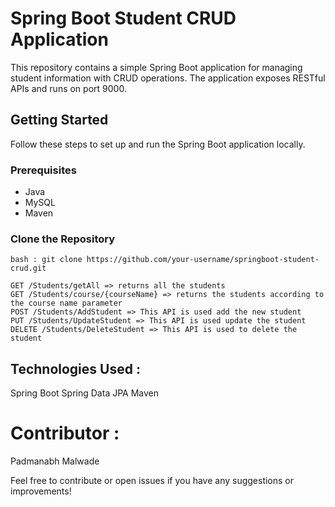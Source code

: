 # Spring Boot Student CRUD Application

This repository contains a simple Spring Boot application for managing student information with CRUD operations. The application exposes RESTful APIs and runs on port 9000.

## Getting Started

Follow these steps to set up and run the Spring Boot application locally.

### Prerequisites

- Java
- MySQL
- Maven

### Clone the Repository

```
bash : git clone https://github.com/your-username/springboot-student-crud.git

GET /Students/getAll => returns all the students
GET /Students/course/{courseName} => returns the students according to the course name parameter
POST /Students/AddStudent => This API is used add the new student
PUT /Students/UpdateStudent => This API is used update the student
DELETE /Students/DeleteStudent => This API is used to delete the student

```

## Technologies Used :
Spring Boot
Spring Data JPA
Maven

# Contributor :
Padmanabh Malwade

Feel free to contribute or open issues if you have any suggestions or improvements!
